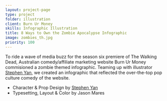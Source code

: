 ```yaml
---
layout: project-page
type: project
folder: illustration
client: Burn Ur Money
skills: Infographic Illustration
title: 8 Ways to Own the Zombie Apocalypse Infographic
image: zombies_th.jpg
priority: 100
---
```


To ride a wave of media buzz for the season six premiere of The Walking Dead, Australian comedy/affiliate marketing website Burn Ur Money commisioned a zombie themed infographic. Teaming up with illustrator <a href="https://thatshowiparty.blogspot.com/" target="_blank">Stephen Yan</a>, we created an infographic that reflected the over-the-top pop culture comedy of the website.

- Character & Prop Design by <a href="https://thatshowiparty.blogspot.com/" target="_blank">Stephen Yan</a>
- Typesetting, Layout & Color by Jason Mares